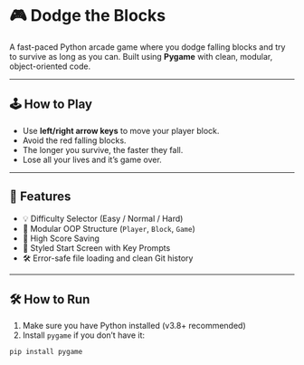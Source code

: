 # 🎮 Dodge the Blocks

A fast-paced Python arcade game where you dodge falling blocks and try to survive as long as you can. Built using **Pygame** with clean, modular, object-oriented code.

---

## 🕹️ How to Play

- Use **left/right arrow keys** to move your player block.
- Avoid the red falling blocks.
- The longer you survive, the faster they fall.
- Lose all your lives and it’s game over.

---

## 🧠 Features

- 💡 Difficulty Selector (Easy / Normal / Hard)
- 🧱 Modular OOP Structure (`Player`, `Block`, `Game`)
- 💾 High Score Saving
- 🎨 Styled Start Screen with Key Prompts
- 🛠 Error-safe file loading and clean Git history

---

## 🛠️ How to Run

1. Make sure you have Python installed (v3.8+ recommended)
2. Install `pygame` if you don’t have it:

```bash
pip install pygame
